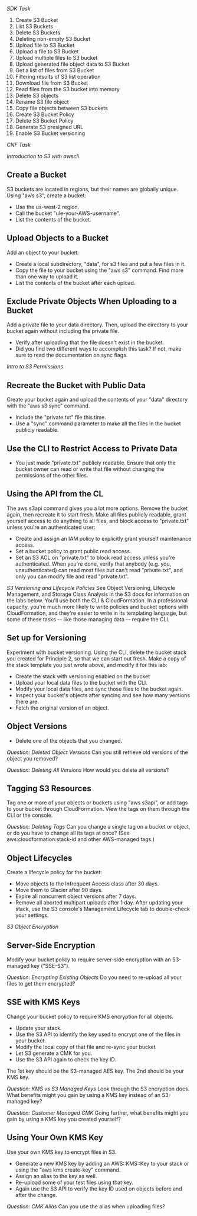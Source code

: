 _SDK Task_
1. Create S3 Bucket
2. List S3 Buckets
3. Delete S3 Buckets
4. Deleting non-empty S3 Bucket
5. Upload file to S3 Bucket
6. Upload a file to S3 Bucket
7. Upload multiple files to S3 bucket
8. Upload generated file object data to S3 Bucket
9. Get a list of files from S3 Bucket
10. Filtering results of S3 list operation
11. Download file from S3 Bucket
12. Read files from the S3 bucket into memory
13. Delete S3 objects
14. Rename S3 file object
15. Copy file objects between S3 buckets
16. Create S3 Bucket Policy
17. Delete S3 Bucket Policy
18. Generate S3 presigned URL
19. Enable S3 Bucket versioning


*CNF Task*

*Introduction to S3 with awscli*
## Create a Bucket
S3 buckets are located in regions, but their names are globally unique. Using "aws s3", create a bucket: 
   * Use the us-west-2 region.
   * Call the bucket "ule-your-AWS-username".
   * List the contents of the bucket.

## Upload Objects to a Bucket
Add an object to your bucket:
   * Create a local subdirectory, "data", for s3 files and put a few files in it.
   * Copy the file to your bucket using the "aws s3" command. Find more than one way to upload it.
   * List the contents of the bucket after each upload.

## Exclude Private Objects When Uploading to a Bucket
Add a private file to your data directory. Then, upload the directory to your bucket again without including the private file.
   * Verify after uploading that the file doesn't exist in the bucket.
   * Did you find two different ways to accomplish this task? If not, make sure to read the documentation on sync flags.

*Intro to S3 Permissions*
## Recreate the Bucket with Public Data
Create your bucket again and upload the contents of your "data" directory with the "aws s3 sync" command.
   * Include the "private.txt" file this time.
   * Use a "sync" command parameter to make all the files in the bucket publicly readable.

## Use the CLI to Restrict Access to Private Data
   * You just made "private.txt" publicly readable. Ensure that only the bucket owner can read or write that file without changing the permissions of the other files.

## Using the API from the CL
The aws s3api command gives you a lot more options. Remove the bucket again, then recreate it to start fresh.
Make all files publicly readable, grant yourself access to do anything to all files, and block access to "private.txt" unless you're an authenticated user:
   * Create and assign an IAM policy to explicitly grant yourself maintenance access.
   * Set a bucket policy to grant public read access.
   * Set an S3 ACL on "private.txt" to block read access unless you're authenticated.
When you're done, verify that anybody (e.g. you, unauthenticated) can read most files but can't read "private.txt", and only you can modify file and read "private.txt".

*S3 Versioning and Lifecycle Policies*
See Object Versioning, Lifecycle Management, and Storage Class Analysis in the S3 docs for information on the labs below. You'll use both the CLI & CloudFormation. In a professional capacity, you're much more likely to write policies and bucket options with CloudFormation, and they're easier to write in its templating language, but some of these tasks -- like those managing data -- require the CLI.

## Set up for Versioning
Experiment with bucket versioning. Using the CLI, delete the bucket stack you created for Principle 2, so that we can start out fresh. Make a copy of the stack template you just wrote above, and modify it for this lab:
   * Create the stack with versioning enabled on the bucket
   * Upload your local data files to the bucket with the CLI.
   * Modify your local data files, and sync those files to the bucket again.
   * Inspect your bucket's objects after syncing and see how many versions there are.
   * Fetch the original version of an object.

## Object Versions
   * Delete one of the objects that you changed.

_Question: Deleted Object Versions_
Can you still retrieve old versions of the object you removed?

_Question: Deleting All Versions_
How would you delete all versions?

## Tagging S3 Resources
Tag one or more of your objects or buckets using "aws s3api", or add tags to your bucket through CloudFormation. View the tags on them through the CLI or the console.

_Question: Deleting Tags_
Can you change a single tag on a bucket or object, or do you have to change all its tags at once?
(See aws:cloudformation:stack-id and other AWS-managed tags.)

## Object Lifecycles
Create a lifecycle policy for the bucket:
   * Move objects to the Infrequent Access class after 30 days.
   * Move them to Glacier after 90 days.
   * Expire all noncurrent object versions after 7 days.
   * Remove all aborted multipart uploads after 1 day.
After updating your stack, use the S3 console's Management Lifecycle tab to double-check your settings.

*S3 Object Encryption*
## Server-Side Encryption
Modify your bucket policy to require server-side encryption with an S3-managed key ("SSE-S3").

_Question: Encrypting Existing Objects_
Do you need to re-upload all your files to get them encrypted?

## SSE with KMS Keys
Change your bucket policy to require KMS encryption for all objects.
   * Update your stack.
   * Use the S3 API to identify the key used to encrypt one of the files in your bucket.
   * Modify the local copy of that file and re-sync your bucket
   * Let S3 generate a CMK for you.
   * Use the S3 API again to check the key ID.

The 1st key should be the S3-managed AES key. The 2nd should be your KMS key.

_Question: KMS vs S3 Managed Keys_
Look through the S3 encryption docs. What benefits might you gain by using a KMS key instead of an S3-managed key?

_Question: Customer Managed CMK_
Going further, what benefits might you gain by using a KMS key you created yourself?

## Using Your Own KMS Key
Use your own KMS key to encrypt files in S3.
   * Generate a new KMS key by adding an AWS::KMS::Key to your stack or using the "aws kms create-key" command.
   * Assign an alias to the key as well.
   * Re-upload some of your test files using that key.
   * Again use the S3 API to verify the key ID used on objects before and after the change.

_Question: CMK Alias_
Can you use the alias when uploading files?






